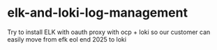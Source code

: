 # elk-and-loki-log-management
Try to install ELK with oauth proxy with ocp + loki so our customer can easily move from efk eol end 2025 to loki
